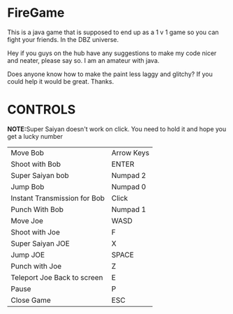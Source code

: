 # FireGame
This is a java game that is supposed to end up as a 1 v 1 game so you can fight your friends. In the DBZ universe.
<p>Hey if you guys on the hub have any suggestions to make my code nicer and neater, please say so. I am an amateur with java.</p>
<p>Does anyone know how to make the paint less laggy and glitchy? If you could help it would be great. Thanks.</p>
<h1>CONTROLS</h1>
<strong>NOTE:</strong>Super Saiyan doesn't work on click. You need to hold it and hope you get a lucky number
<table style = "width:100%;table-layout:fixed;">
<tr><td>Move Bob</td><td>Arrow Keys</td></tr>
<tr><td>Shoot with Bob</td><td>ENTER</td></tr>
<tr><td>Super Saiyan bob</td><td>Numpad 2</td></tr>
<tr><td>Jump Bob</td><td>Numpad 0</td></tr>
<tr><td>Instant Transmission for Bob</td><td>Click</td></tr>
<tr><td>Punch With Bob</td><td>Numpad 1</td></tr>
<tr><td>Move Joe</td><td>WASD</td></tr>
<tr><td>Shoot with Joe</td><td>F</td></tr>
<tr><td>Super Saiyan JOE</td><td>X</td></tr>
<tr><td>Jump JOE</td><td>SPACE</td></tr>
<tr><td>Punch with Joe</td><td>Z</td></tr>
<tr><td>Teleport Joe Back to screen</td><td>E</td></tr>
<tr><td>Pause</td><td>P</td></tr>
<tr><td>Close Game</td><td>ESC</td></tr>
</table>

